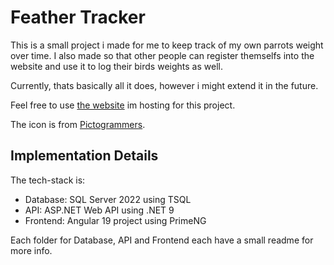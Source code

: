 # Feather Tracker
This is a small project i made for me to keep track of my own parrots weight over time.
I also made so that other people can register themselfs into the website and use it to 
log their birds weights as well.

Currently, thats basically all it does, however i might extend it in the future.

Feel free to use [the website](https://feathertracker.dk) im hosting for this project.

The icon is from [Pictogrammers](https://pictogrammers.com/).

## Implementation Details

The tech-stack is:
* Database: SQL Server 2022 using TSQL
* API:      ASP.NET Web API using .NET 9
* Frontend: Angular 19 project using PrimeNG

Each folder for Database, API and Frontend each have a small readme for more info.
